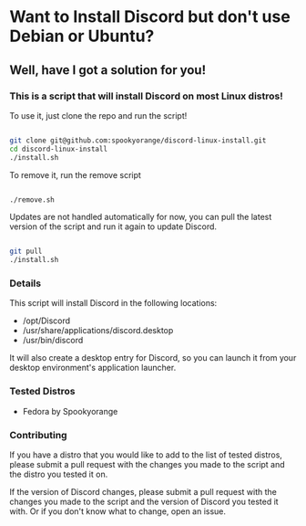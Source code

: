 # Want to Install Discord but don't use Debian or Ubuntu?

## Well, have I got a solution for you!

### This is a script that will install Discord on most Linux distros!

To use it, just clone the repo and run the script!

```bash

git clone git@github.com:spookyorange/discord-linux-install.git
cd discord-linux-install
./install.sh

```

To remove it, run the remove script

```bash

./remove.sh

```

Updates are not handled automatically for now, you can pull the latest version of the script and run it again to update Discord.

```bash

git pull
./install.sh

```

### Details

This script will install Discord in the following locations:

- /opt/Discord
- /usr/share/applications/discord.desktop
- /usr/bin/discord

It will also create a desktop entry for Discord, so you can launch it from your desktop environment's application launcher.

### Tested Distros

- Fedora by Spookyorange

### Contributing

If you have a distro that you would like to add to the list of tested distros, please submit a pull request with the changes you made to the script and the distro you tested it on.

If the version of Discord changes, please submit a pull request with the changes you made to the script and the version of Discord you tested it with. Or if you don't know what to change, open an issue.
